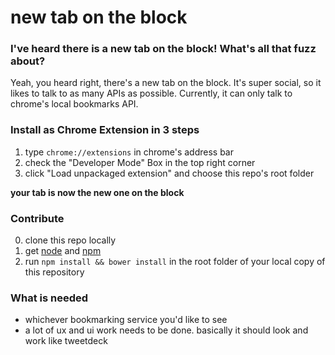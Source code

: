 new tab on the block
================

### I've heard there is a new tab on the block! What's all that fuzz about?
Yeah, you heard right, there's a new tab on the block. It's super social, so it
likes to talk to as many APIs as possible. Currently, it can only talk to chrome's
local bookmarks API.

### Install as Chrome Extension in 3 steps
1. type `chrome://extensions` in chrome's address bar
2. check the "Developer Mode" Box in the top right corner
3. click "Load unpackaged extension" and choose this repo's root folder

**your tab is now the new one on the block**

### Contribute
0. clone this repo locally
1. get [node](http://nodejs.org) and [npm](http://npmjs.org)
2. run `npm install && bower install` in the root folder of your local copy of this repository

### What is needed
* whichever bookmarking service you'd like to see
* a lot of ux and ui work needs to be done. basically it should look and work like tweetdeck
